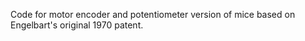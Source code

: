 Code for motor encoder and potentiometer version of mice based on Engelbart's original 1970 patent. 
